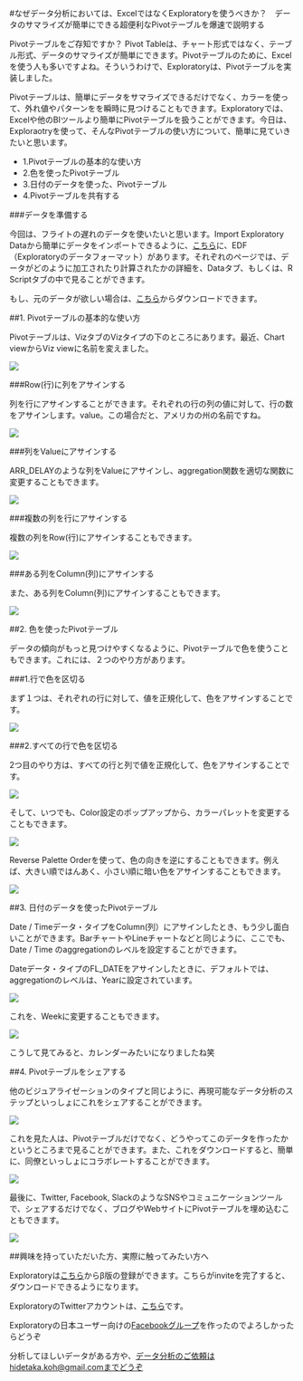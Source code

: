 #なぜデータ分析においては、ExcelではなくExploratoryを使うべきか？　データのサマライズが簡単にできる超便利なPivotテーブルを爆速で説明する

Pivotテーブルをご存知ですか？ Pivot Tableは、チャート形式ではなく、テーブル形式、データのサマライズが簡単にできます。Pivotテーブルのために、Excelを使う人も多いですよね。そういうわけで、Exploratoryは、Pivotテーブルを実装しました。

Pivotテーブルは、簡単にデータをサマライズできるだけでなく、カラーを使って、外れ値やパターンをを瞬時に見つけることもできます。Exploratoryでは、Excelや他のBIツールより簡単にPivotテーブルを扱うことができます。今日は、Exploraotryを使って、そんなPivotテーブルの使い方について、簡単に見ていきたいと思います。

- 1.Pivotテーブルの基本的な使い方
- 2.色を使ったPivotテーブル
- 3.日付のデータを使った、Pivotテーブル
- 4.Pivotテーブルを共有する

###データを準備する

今回は、フライトの遅れのデータを使いたいと思います。Import Exploratory Dataから簡単にデータをインポートできるように、[こちら](https://exploratory.io/viz/kanaugust/eccdbf5bb7d1?cb=1471380653622)に、EDF（Exploratoryのデータフォーマット）があります。それぞれのページでは、データがどのように加工されたり計算されたかの詳細を、Dataタブ、もしくは、R Scriptタブの中で見ることができます。

もし、元のデータが欲しい場合は、[こちら](https://www.dropbox.com/s/x2g3qgo28syxhcl/airline_delay_2016_01.csv?dl=0)からダウンロードできます。

##1. Pivotテーブルの基本的な使い方

Pivotテーブルは、VizタブのVizタイプの下のところにあります。最近、Chart viewからViz viewに名前を変えました。

![](images/pivot_table_basic.png)

###Row(行)に列をアサインする

列を行にアサインすることができます。それぞれの行の列の値に対して、行の数をアサインします。value。この場合だと、アメリカの州の名前ですね。

![](images/column_to_row.png)

###列をValueにアサインする

ARR_DELAYのような列をValueにアサインし、aggregation関数を適切な関数に変更することもできます。

![](images/column_to_value.png)

###複数の列を行にアサインする

複数の列をRow(行)にアサインすることもできます。

![](images/multiple_column.png)

###ある列をColumn(列)にアサインする

また、ある列をColumn(列)にアサインすることもできます。

![](images/column2.png)

##2. 色を使ったPivotテーブル

データの傾向がもっと見つけやすくなるように、Pivotテーブルで色を使うこともできます。これには、２つのやり方があります。

###1.行で色を区切る

まず１つは、それぞれの行に対して、値を正規化して、色をアサインすることです。

![](images/color_by_row.png)

###2.すべての行で色を区切る

2つ目のやり方は、すべての行と列で値を正規化して、色をアサインすることです。

![](images/color_by_all.png)

そして、いつでも、Color設定のポップアップから、カラーパレットを変更することもできます。

![](images/color_popup.png)

Reverse Palette Orderを使って、色の向きを逆にすることもできます。例えば、大きい順ではんあく、小さい順に暗い色をアサインすることもできます。

![](images/reverse_color.png)

##3. 日付のデータを使ったPivotテーブル

Date / Timeデータ・タイプをColumn(列）にアサインしたとき、もう少し面白いことができます。BarチャートやLineチャートなどと同じように、ここでも、Date / Time のaggregationのレベルを設定することができます。

Dateデータ・タイプのFL_DATEをアサインしたときに、デフォルトでは、aggregationのレベルは、Yearに設定されています。

![](images/default_setting.png)

これを、Weekに変更することもできます。

![](images/change_week.png)

こうして見てみると、カレンダーみたいになりましたね笑

##4. Pivotテーブルをシェアする

他のビジュアライゼーションのタイプと同じように、再現可能なデータ分析のステップといっしょにこれをシェアすることができます。

![](images/sharing_table.png)

これを見た人は、Pivotテーブルだけでなく、どうやってこのデータを作ったかというところまで見ることができます。また、これをダウンロードすると、簡単に、同僚といっしょにコラボレートすることができます。

![](images/share_repr.png)

最後に、Twitter, Facebook, SlackのようなSNSやコミュニケーションツールで、シェアするだけでなく、ブログやWebサイトにPivotテーブルを埋め込むこともできます。

![](images/embedinweb.png)


##興味を持っていただいた方、実際に触ってみたい方へ

Exploratoryは[こちら](https://exploratory.io/
)からβ版の登録ができます。こちらがinviteを完了すると、ダウンロードできるようになります。


ExploratoryのTwitterアカウントは、[こちら](https://twitter.com/ExploratoryData
)です。

Exploratoryの日本ユーザー向けの[Facebookグループ](https://www.facebook.com/groups/1087437647994959/members/
)を作ったのでよろしかったらどうぞ

分析してほしいデータがある方や、データ分析のご依頼はhidetaka.koh@gmail.comまでどうぞ
